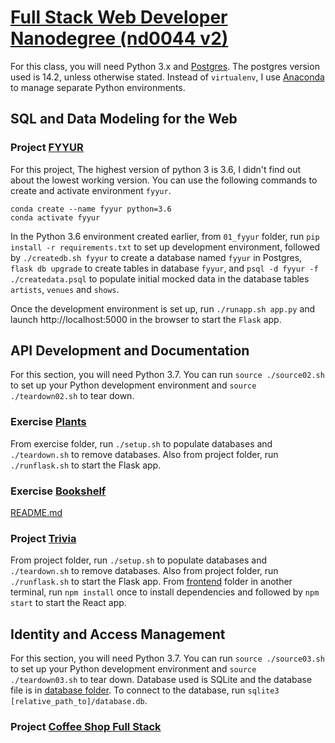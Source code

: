 # [Full Stack Web Developer Nanodegree (nd0044 v2)](https://github.com/udacity/FSND)

For this class, you will need Python 3.x and [Postgres](https://formulae.brew.sh/formula/postgresql). The postgres version used is 14.2, unless otherwise stated. Instead of `virtualenv`, I use [Anaconda](https://www.anaconda.com/products/distribution) to manage separate Python environments.

## SQL and Data Modeling for the Web

### Project [FYYUR](https://github.com/tsunghuanghsieh/udacity/tree/main/nd0044/01_fyyur)
For this project, The highest version of python 3 is 3.6, I didn't find out about the lowest working version. You can use the following commands to create and activate environment `fyyur`.

```
conda create --name fyyur python=3.6
conda activate fyyur
```

In the Python 3.6 environment created earlier, from `01_fyyur` folder, run `pip install -r requirements.txt` to set up development environment, followed by `./createdb.sh fyyur` to create a database named `fyyur` in Postgres, `flask db upgrade` to create tables in database `fyyur`, and `psql -d fyyur -f ./createdata.psql` to populate initial mocked data in the database tables `artists`, `venues` and `shows`.

Once the development environment is set up, run `./runapp.sh app.py` and launch http://localhost:5000 in the browser to start the `Flask` app.

## API Development and Documentation
For this section, you will need Python 3.7. You can run `source ./source02.sh` to set up your Python development environment and `source ./teardown02.sh` to tear down.

### Exercise [Plants](https://github.com/tsunghuanghsieh/udacity/tree/main/nd0044/plants)
From exercise folder, run `./setup.sh` to populate databases and `./teardown.sh` to remove databases. Also from project folder, run `./runflask.sh` to start the Flask app.

### Exercise [Bookshelf](https://github.com/tsunghuanghsieh/udacity/tree/main/nd0044/bookshelf)
[README.md](https://github.com/tsunghuanghsieh/udacity/tree/main/nd0044/bookshelf/README.md)

### Project [Trivia](https://github.com/tsunghuanghsieh/udacity/tree/main/nd0044/02_trivia_api)
From project folder, run `./setup.sh` to populate databases and `./teardown.sh` to remove databases. Also from project folder, run `./runflask.sh` to start the Flask app. From [frontend](https://github.com/tsunghuanghsieh/udacity/tree/main/nd0044/02_trivia_api/frontend) folder in another terminal, run `npm install` once to install dependencies and followed by `npm start` to start the React app.

## Identity and Access Management
For this section, you will need Python 3.7. You can run `source ./source03.sh` to set up your Python development environment and `source ./teardown03.sh` to tear down. Database used is SQLite and the database file is in [database folder](https://github.com/tsunghuanghsieh/udacity/tree/main/nd0044/03_coffee_shop_full_stack/backend/src/database). To connect to the database, run `sqlite3 [relative_path_to]/database.db`.

### Project [Coffee Shop Full Stack](https://github.com/tsunghuanghsieh/udacity/tree/main/nd0044/03_coffee_shop_full_stack)